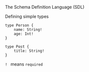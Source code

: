 The Schema Definition Language (SDL)

Defining simple types

```sdl
type Person {
	name: String!
	age: Int!
}
```

```sdl
type Post {
	title: String!
}
```

`! ` means `required`

